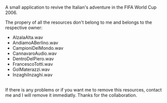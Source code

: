 A small application to revive the Italian's adventure in the FIFA World Cup 2006. <br/>

The propery of all the resources don't belong to me and belongs to the respective owner:
<ul>
	<li>AlzalaAlta.wav</li>
	<li>AndiamoABerlino.wav</li>
	<li>CampioniDelMondo.wav</li>
	<li>CannavaroAudio.wav</li>
	<li>DentroDelPiero.wav</li>
	<li>FrancescoTotti.wav</li>
	<li>GolMaterazzi.wav</li>
	<li>InzaghiInzaghi.wav</li>
</ul>
<br/>
If there is any problems or if you want me to remove this resources, contact me and I will remove it immediatly. Thanks for the collaboration.